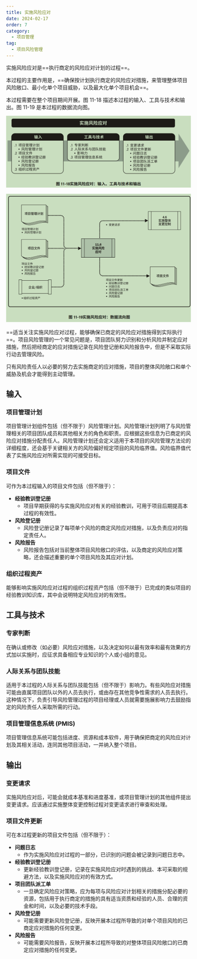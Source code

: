 ```yaml
---
title: 实施风险应对
date: 2024-02-17
order: 7
category:
  - 项目管理
tag:
  - 项目风险管理
---
```


实施风险应对是==执行商定的风险应对计划的过程==。

本过程的主要作用是，==确保按计划执行商定的风险应对措施，来管理整体项目风险敞口、最小化单个项目威胁，以及最大化单个项目机会==。

本过程需要在整个项目期间开展。图 11-18 描述本过程的输入、工具与技术和输出。图 11-19 是本过程的数据流向图。

![image-20240218104256216](https://raw.githubusercontent.com/GodX-18/picBed/main/image-20240218104256216.png)

![image-20240218104303744](https://raw.githubusercontent.com/GodX-18/picBed/main/image-20240218104303744.png)

==适当关注实施风险应对过程，能够确保已商定的风险应对措施得到实际执行==。项目风险管理的一个常见问题是，项目团队努力识别和分析风险并制定应对措施，然后把经商定的应对措施记录在风险登记册和风险报告中，但是不采取实际行动去管理风险。

只有风险责任人以必要的努力去实施商定的应对措施，项目的整体风险敞口和单个威胁及机会才能得到主动管理。 

## 输入

### 项目管理计划

项目管理计划组件包括（但不限于）风险管理计划。风险管理计划列明了与风险管理相关的项目团队成员和其他相关方的角色和职责。应根据这些信息为已商定的风险应对措施分配责任人。风险管理计划还会定义适用于本项目的风险管理方法论的详细程度，还会基于关键相关方的风险偏好规定项目的风险临界值。风险临界值代表了实施风险应对所需实现的可接受目标。

### 项目文件

可作为本过程输入的项目文件包括（但不限于）：

* **经验教训登记册**
  * 项目早期获得的与实施风险应对有关的经验教训，可用于项目后期提高本过程的有效性。
* **风险登记册**
  * 风险登记册记录了每项单个风险的商定风险应对措施，以及负责应对的指定责任人。
* **风险报告**
  * 风险报告包括对当前整体项目风险敞口的评估，以及商定的风险应对策略，还会描述重要的单个项目风险及其应对计划。

### 组织过程资产

能够影响实施风险应对过程的组织过程资产包括（但不限于）已完成的类似项目的经验教训知识库，其中会说明特定风险应对的有效性。

## 工具与技术

### 专家判断

在确认或修改（如必要）风险应对措施，以及决定如何以最有效率和最有效果的方式加以实施时，应征求具备相应专业知识的个人或小组的意见。

### 人际关系与团队技能

适用于本过程的人际关系与团队技能包括（但不限于）影响力。有些风险应对措施可能由直属项目团队以外的人员去执行，或由存在其他竞争性需求的人员去执行。这种情况下，负责引导风险管理过程的项目经理或人员就需要施展影响力去鼓励指定的风险责任人采取所需的行动。

### 项目管理信息系统 (PMIS)

项目管理信息系统可能包括进度、资源和成本软件，用于确保把商定的风险应对计划及其相关活动，连同其他项目活动，一并纳入整个项目。 

## 输出

### 变更请求

实施风险应对后，可能会就成本基准和进度基准，或项目管理计划的其他组件提出变更请求。应该通过实施整体变更控制过程对变更请求进行审查和处理。

### 项目文件更新

可在本过程更新的项目文件包括（但不限于）：

* **问题日志**
  * 作为实施风险应对过程的一部分，已识别的问题会被记录到问题日志中。 
* **经验教训登记册**
  * 更新经验教训登记册，记录在实施风险应对时遇到的挑战、本可采取的规避方法，以及实施风险应对的有效方式。
* **项目团队派工单**
  * 一旦确定风险应对策略，应为每项与风险应对计划相关的措施分配必要的资源，包括用于执行商定的措施的具有适当资质和经验的人员、合理的资金和时间，以及必要的技术手段。
* **风险登记册**
  * 可能需要更新风险登记册，反映开展本过程所导致的对单个项目风险的已商定应对措施的任何变更。
* **风险报告**
  * 可能需要风险报告，反映开展本过程所导致的对整体项目风险敞口的已商定应对措施的任何变更。
